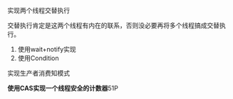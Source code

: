 实现两个线程交替执行

交替执行肯定是这两个线程有内在的联系，否则没必要再将多个线程搞成交替执行。

1. 使用wait+notify实现
2. 使用Condition



实现生产者消费知模式



**使用CAS实现一个线程安全的计数器**51P

